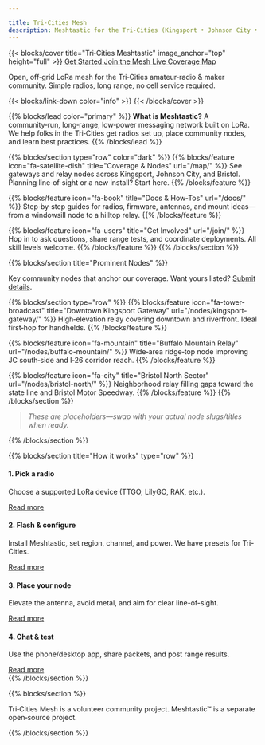 ```yaml
---

title: Tri-Cities Mesh
description: Meshtastic for the Tri‑Cities (Kingsport • Johnson City • Bristol)
---
```


{{< blocks/cover title="Tri‑Cities Meshtastic" image_anchor="top" height="full" >}} <a class="btn btn-lg btn-primary me-3 mb-4" href="/docs/get-started/">
Get Started <i class="fas fa-arrow-alt-circle-right ms-2"></i> </a> <a class="btn btn-lg btn-secondary me-3 mb-4" href="/join/">
Join the Mesh <i class="fas fa-satellite-dish ms-2"></i> </a> <a class="btn btn-lg btn-info me-3 mb-4" href="/map/">
Live Coverage Map <i class="fas fa-map ms-2"></i> </a>

<p class="lead mt-5">Open, off‑grid LoRa mesh for the Tri‑Cities amateur‑radio & maker community. Simple radios, long range, no cell service required.</p>
{{< blocks/link-down color="info" >}}
{{< /blocks/cover >}}

{{% blocks/lead color="primary" %}}
**What is Meshtastic?** A community‑run, long‑range, low‑power messaging network built on LoRa. We help folks in the Tri‑Cities get radios set up, place community nodes, and learn best practices.
{{% /blocks/lead %}}

{{% blocks/section type="row" color="dark" %}}
{{% blocks/feature icon="fa-satellite-dish" title="Coverage & Nodes" url="/map/" %}}
See gateways and relay nodes across Kingsport, Johnson City, and Bristol. Planning line‑of‑sight or a new install? Start here.
{{% /blocks/feature %}}

{{% blocks/feature icon="fa-book" title="Docs & How‑Tos" url="/docs/" %}}
Step‑by‑step guides for radios, firmware, antennas, and mount ideas—from a windowsill node to a hilltop relay.
{{% /blocks/feature %}}

{{% blocks/feature icon="fa-users" title="Get Involved" url="/join/" %}}
Hop in to ask questions, share range tests, and coordinate deployments. All skill levels welcome.
{{% /blocks/feature %}}
{{% /blocks/section %}}

{{% blocks/section title="Prominent Nodes" %}}

<p class="text-center mb-4">Key community nodes that anchor our coverage. Want yours listed? <a href="/nodes/submit/">Submit details</a>.</p>

{{% blocks/section type="row" %}}
{{% blocks/feature icon="fa-tower-broadcast" title="Downtown Kingsport Gateway" url="/nodes/kingsport-gateway/" %}}
High‑elevation relay covering downtown and riverfront. Ideal first‑hop for handhelds.
{{% /blocks/feature %}}

{{% blocks/feature icon="fa-mountain" title="Buffalo Mountain Relay" url="/nodes/buffalo-mountain/" %}}
Wide‑area ridge‑top node improving JC south‑side and I‑26 corridor reach.
{{% /blocks/feature %}}

{{% blocks/feature icon="fa-city" title="Bristol North Sector" url="/nodes/bristol-north/" %}}
Neighborhood relay filling gaps toward the state line and Bristol Motor Speedway.
{{% /blocks/feature %}}
{{% /blocks/section %}}

> *These are placeholders—swap with your actual node slugs/titles when ready.*

{{% /blocks/section %}}

{{% blocks/section title="How it works" type="row" %}}
<div class="row text-center">
  <div class="col-md-3">
    <i class="fas fa-plug fa-2x mb-2"></i>
    <h4>1. Pick a radio</h4>
    <p>Choose a supported LoRa device (TTGO, LilyGO, RAK, etc.).</p>
    <a href="/docs/hardware/">Read more</a>
  </div>
  <div class="col-md-3">
    <i class="fas fa-wifi fa-2x mb-2"></i>
    <h4>2. Flash &amp; configure</h4>
    <p>Install Meshtastic, set region, channel, and power. We have presets for Tri-Cities.</p>
    <a href="/docs/firmware/">Read more</a>
  </div>
  <div class="col-md-3">
    <i class="fas fa-signal fa-2x mb-2"></i>
    <h4>3. Place your node</h4>
    <p>Elevate the antenna, avoid metal, and aim for clear line-of-sight.</p>
    <a href="/docs/antennas/">Read more</a>
  </div>
  <div class="col-md-3">
    <i class="fas fa-comment-dots fa-2x mb-2"></i>
    <h4>4. Chat &amp; test</h4>
    <p>Use the phone/desktop app, share packets, and post range results.</p>
    <a href="/docs/apps/">Read more</a>
  </div>
</div>
{{% /blocks/section %}}



{{% blocks/section %}}

<div class="text-center">
  <p class="small opacity-75">Tri‑Cities Mesh is a volunteer community project. Meshtastic™ is a separate open‑source project.</p>
</div>
{{% /blocks/section %}}
